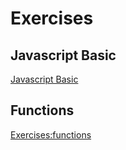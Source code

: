 # Exercises

## Javascript Basic

[Javascript Basic](http://www.w3resource.com/javascript-exercises/javascript-basic-exercises.php)

## Functions

[Exercises:functions](http://www.teaching-materials.org/javascript/exercises/functions.html)
